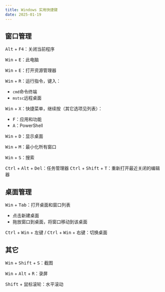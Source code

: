 ```yaml
---
title: Windows 实用快捷键
date: 2025-01-19
---
```


## 窗口管理

<kbd>Alt</kbd> + <kbd>F4</kbd>：关闭当前程序

<kbd>Win</kbd> + <kbd>E</kbd>：此电脑

<kbd>Win</kbd> + <kbd>E</kbd>：打开资源管理器

<kbd>Win</kbd> + <kbd>R</kbd>：运行指令，键入：
  - `cmd`命令终端
  - `mstsc`远程桌面

<kbd>Win</kbd> + <kbd>X</kbd>：快捷菜单，继续按（其它选项见列表）：
  - <kbd>F</kbd>：应用和功能
  - <kbd>A</kbd>：PowerShell

<kbd>Win</kbd> + <kbd>D</kbd>：显示桌面

<kbd>Win</kbd> + <kbd>M</kbd>：最小化所有窗口

<kbd>Win</kbd> + <kbd>S</kbd>：搜索

<kbd>Ctrl</kbd> + <kbd>Alt</kbd> + <kbd>Del</kbd>：任务管理器
<kbd>Ctrl</kbd> + <kbd>Shift</kbd> + <kbd>T</kbd>：重新打开最近关闭的编辑器

## 桌面管理

<kbd>Win</kbd> + <kbd>Tab</kbd>：打开桌面和窗口列表
 - 点击新建桌面
 - 拖放窗口到桌面，将窗口移动到该桌面

<kbd>Ctrl</kbd> + <kbd>Win</kbd> + <kbd>左键</kbd> / <kbd>Ctrl</kbd> + <kbd>Win</kbd> + <kbd>右键</kbd>：切换桌面

## 其它

<kbd>Win</kbd> + <kbd>Shift</kbd> + <kbd>S</kbd>：截图

<kbd>Win</kbd> + <kbd>Alt</kbd> + <kbd>R</kbd>：录屏

<kbd>Shift</kbd> + <kbd>鼠标滚轮</kbd>：水平滚动